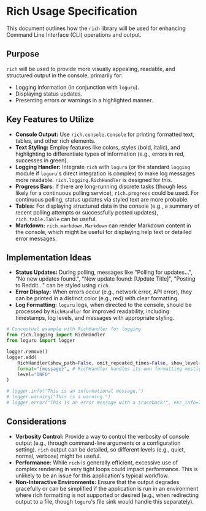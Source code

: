 # Rich Usage Specification

This document outlines how the `rich` library will be used for enhancing Command Line Interface (CLI) operations and output.

## Purpose

`rich` will be used to provide more visually appealing, readable, and structured output in the console, primarily for:

*   Logging information (in conjunction with `loguru`).
*   Displaying status updates.
*   Presenting errors or warnings in a highlighted manner.

## Key Features to Utilize

*   **Console Output:** Use `rich.console.Console` for printing formatted text, tables, and other rich elements.
*   **Text Styling:** Employ features like colors, styles (bold, italic), and highlighting to differentiate types of information (e.g., errors in red, successes in green).
*   **Logging Handler:** Integrate `rich` with `loguru` (or the standard `logging` module if `loguru`'s direct integration is complex) to make log messages more readable. `rich.logging.RichHandler` is designed for this.
*   **Progress Bars:** If there are long-running discrete tasks (though less likely for a continuous polling service), `rich.progress` could be used. For continuous polling, status updates via styled text are more probable.
*   **Tables:** For displaying structured data in the console (e.g., a summary of recent polling attempts or successfully posted updates), `rich.table.Table` can be useful.
*   **Markdown:** `rich.markdown.Markdown` can render Markdown content in the console, which might be useful for displaying help text or detailed error messages.

## Implementation Ideas

*   **Status Updates:** During polling, messages like "Polling for updates...", "No new updates found.", "New update found: [Update Title]", "Posting to Reddit..." can be styled using `rich`.
*   **Error Display:** When errors occur (e.g., network error, API error), they can be printed in a distinct color (e.g., red) with clear formatting.
*   **Log Formatting:** `loguru` logs, when directed to the console, should be processed by `RichHandler` for improved readability, including timestamps, log levels, and messages with appropriate styling.

```python
# Conceptual example with RichHandler for logging
from rich.logging import RichHandler
from loguru import logger

logger.remove()
logger.add(
    RichHandler(show_path=False, omit_repeated_times=False, show_level=True, show_time=True, rich_tracebacks=True),
    format="{message}", # RichHandler handles its own formatting mostly
    level="INFO"
)

# logger.info("This is an informational message.")
# logger.warning("This is a warning.")
# logger.error("This is an error message with a traceback!", exc_info=True)
```

## Considerations

*   **Verbosity Control:** Provide a way to control the verbosity of console output (e.g., through command-line arguments or a configuration setting). `rich` output can be detailed, so different levels (e.g., quiet, normal, verbose) might be useful.
*   **Performance:** While `rich` is generally efficient, excessive use of complex rendering in very tight loops could impact performance. This is unlikely to be an issue for this application's typical workflow.
*   **Non-Interactive Environments:** Ensure that the output degrades gracefully or can be simplified if the application is run in an environment where rich formatting is not supported or desired (e.g., when redirecting output to a file, though `loguru`'s file sink would handle this separately). 